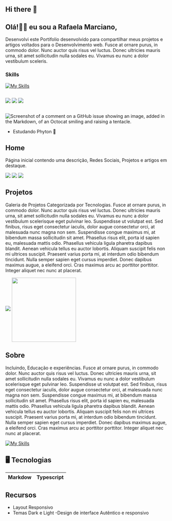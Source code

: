 ## Hi there 👋

<!--
**rafaellacampos/rafaellacampos** is a ✨ _special_ ✨ repository because its `README.md` (this file) appears on your GitHub profile.

Here are some ideas to get you started:

- 🔭 I’m currently working on ...
- 🌱 I’m currently learning ...
- 👯 I’m looking to collaborate on ...
- 🤔 I’m looking for help with ...
- 💬 Ask me about ...
- 📫 How to reach me: ...
- 😄 Pronouns: ...
- ⚡ Fun fact: ...
-->
## Olá!👋🏻 eu sou a Rafaela Marciano,
Desenvolvi este Portifolio desenvolvido para compartilhar meus projetos e artigos voltados para o Desenvolvimento web.
Fusce at ornare purus, in commodo dolor. Nunc auctor quis risus vel luctus. Donec ultricies mauris urna, sit amet sollicitudin nulla sodales eu. Vivamus eu nunc a dolor vestibulum sceleris.
###  Skills
[![My Skills](https://skillicons.dev/icons?i=js,html,instagram,wasm)](https://skillicons.dev)
##
<div> 
  <a href="www.linkedin.com/in/rafaela-de-campos-marcian" target="_blank"><img src="https://img.shields.io/badge/-LinkedIn-%230077B5?style=for-the-badge&logo=linkedin&logoColor=white" target="_blank"></a>
    <a href = "mailto:rafaeladecamposm@gmail.com"><img src="https://img.shields.io/badge/-Gmail-%23333?style=for-the-badge&logo=gmail&logoColor=white" target="_blank"></a>
 <a href="[https://discord.gg/wagxzStdcR](https://discord.com/channels/@me)" target="_blank"><img src="https://img.shields.io/badge/Discord-7289DA?style=for-the-badge&logo=discord&logoColor=white" target="_blank"></a> 
  
 ##

![Screenshot of a comment on a GitHub issue showing an image, added in the Markdown, of an Octocat smiling and raising a tentacle.](https://i.pinimg.com/originals/44/02/38/440238051324c3ff684314e410c1115b.jpg)

- Estudando Phyton 🐍

## Home

Página inicial contendo  uma descrição, Redes Sociais, Projetos e artigos em destaque.

<div> 
  <a href="www.linkedin.com/in/rafaela-de-campos-marcian" target="_blank"><img src="https://img.shields.io/badge/-LinkedIn-%230077B5?style=for-the-badge&logo=linkedin&logoColor=white" target="_blank"></a>
    <a href = "mailto:rafaeladecamposm@gmail.com"><img src="https://img.shields.io/badge/-Gmail-%23333?style=for-the-badge&logo=gmail&logoColor=white" target="_blank"></a>
 <a href="[https://discord.gg/wagxzStdcR](https://discord.com/channels/@me)" target="_blank"><img src="https://img.shields.io/badge/Discord-7289DA?style=for-the-badge&logo=discord&logoColor=white" target="_blank"></a> 

   

  
## Projetos


Galeria de Projetos Categorizada por Tecnologias.
Fusce at ornare purus, in commodo dolor. Nunc auctor quis risus vel luctus. Donec ultricies mauris urna, sit amet sollicitudin nulla sodales eu. Vivamus eu nunc a dolor vestibulum scelerisque eget pulvinar leo. Suspendisse ut volutpat est. Sed finibus, risus eget consectetur iaculis, dolor augue consectetur orci, at malesuada nunc magna non sem. Suspendisse congue maximus mi, at bibendum massa sollicitudin sit amet. Phasellus risus elit, porta id sapien eu, malesuada mattis odio. Phasellus vehicula ligula pharetra dapibus blandit. Aenean vehicula tellus eu auctor lobortis. Aliquam suscipit felis non mi ultrices suscipit. Praesent varius porta mi, at interdum odio bibendum tincidunt. Nulla semper sapien eget cursus imperdiet. Donec dapibus maximus augue, a eleifend orci. Cras maximus arcu ac porttitor porttitor. Integer aliquet nec nunc at placerat.


  <img src="https://github-readme-stats.vercel.app/api?username=rafaela255&show_icons=true&theme=dracula" />
</picture>
<a href="https://github.com/rafaela255/convoychat">
  <img height=200 align="center" src="https://github-readme-stats.vercel.app/api/top-langs?username=rafaela255&layout=compact&langs_count=8&card_width=320" />
</a>

## Sobre

Incluindo, Educação e experiências.
Fusce at ornare purus, in commodo dolor. Nunc auctor quis risus vel luctus. Donec ultricies mauris urna, sit amet sollicitudin nulla sodales eu. Vivamus eu nunc a dolor vestibulum scelerisque eget pulvinar leo. Suspendisse ut volutpat est. Sed finibus, risus eget consectetur iaculis, dolor augue consectetur orci, at malesuada nunc magna non sem. Suspendisse congue maximus mi, at bibendum massa sollicitudin sit amet. Phasellus risus elit, porta id sapien eu, malesuada mattis odio. Phasellus vehicula ligula pharetra dapibus blandit. Aenean vehicula tellus eu auctor lobortis. Aliquam suscipit felis non mi ultrices suscipit. Praesent varius porta mi, at interdum odio bibendum tincidunt. Nulla semper sapien eget cursus imperdiet. Donec dapibus maximus augue, a eleifend orci. Cras maximus arcu ac porttitor porttitor. Integer aliquet nec nunc at placerat.



[![My Skills](https://skillicons.dev/icons?i=js,html,instagram,wasm)](https://skillicons.dev)

  

  
</div>

## 🖥 Tecnologias

| Markdow | Typescript |
|---------|------------|

## Recursos
- Layout Responsivo
- Temas Dark e Light
-Design de interface Autêntico e responsivo
